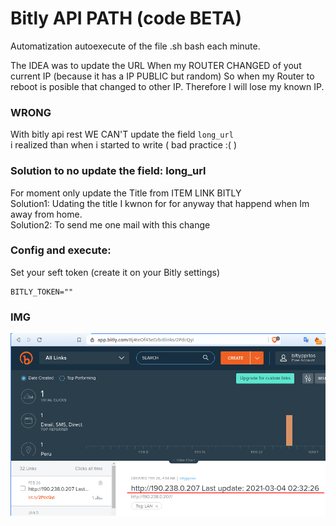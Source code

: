 # Bitly API PATH (code BETA)

Automatization autoexecute of the file .sh bash each minute.


The IDEA was to update the URL When my ROUTER CHANGED of yout current IP (because it has a IP PUBLIC but random)
So when my Router to reboot is posible that changed to other IP. Therefore I will lose my known IP.


### WRONG

With bitly api rest  WE CAN'T update the field `long_url`  
i realized than when i started to write ( bad practice :( )


### Solution to no update the field: long_url

For moment only update the Title from ITEM LINK BITLY  
Solution1: Udating the title I kwnon for for anyway that happend when Im away from home.  
Solution2: To send me one mail  with this change  


### Config and execute:

Set your seft token (create it on your Bitly settings)

    BITLY_TOKEN=""

### IMG

![Ref Image BITLY URL UPDATE](README/README.png)

